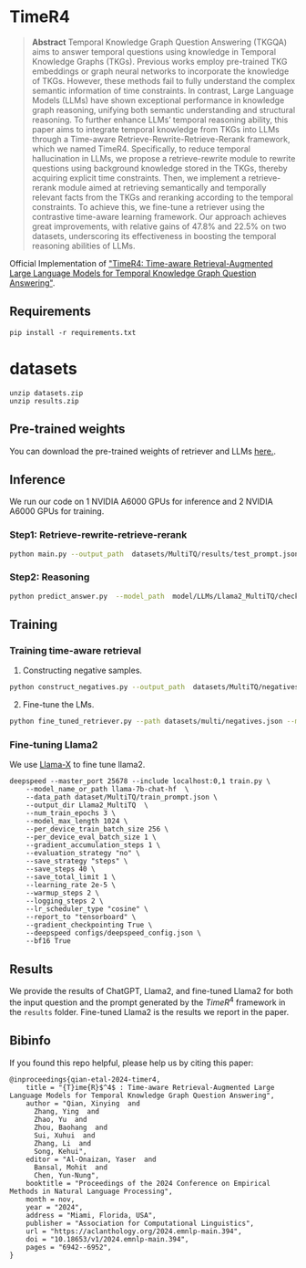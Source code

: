 # TimeR4
> **Abstract**
> Temporal Knowledge Graph Question Answering (TKGQA) aims to answer temporal questions using knowledge in Temporal Knowledge Graphs (TKGs). Previous works employ pre-trained TKG embeddings or graph neural networks to incorporate the knowledge of TKGs. However, these methods fail to fully understand the complex semantic information of time constraints. In contrast, Large Language Models (LLMs) have shown exceptional performance in knowledge graph reasoning, unifying both semantic understanding and structural reasoning. To further enhance LLMs’ temporal reasoning ability, this paper aims to integrate temporal knowledge from TKGs into LLMs through a Time-aware Retrieve-Rewrite-Retrieve-Rerank framework, which we named TimeR4.
> Specifically, to reduce temporal hallucination in LLMs, we propose a retrieve-rewrite module to rewrite questions using background knowledge stored in the TKGs, thereby acquiring explicit time constraints. Then, we implement a retrieve-rerank module aimed at retrieving semantically and temporally relevant facts from the TKGs and reranking according to the temporal constraints. To achieve this, we fine-tune a retriever using the contrastive time-aware learning framework. Our approach achieves great improvements, with relative gains of 47.8\% and 22.5\% on two datasets, underscoring its effectiveness in boosting the temporal reasoning abilities of LLMs.

Official Implementation of ["TimeR4: Time-aware Retrieval-Augmented Large Language Models for Temporal Knowledge Graph Question Answering"](https://aclanthology.org/2024.emnlp-main.394/).
## Requirements

```
pip install -r requirements.txt
```

# datasets

```
unzip datasets.zip
unzip results.zip
```

## Pre-trained weights

You can download the pre-trained weights of retriever and LLMs [here.](https://pan.baidu.com/s/1VlOAOVsJAwes2azXEvq4yA?pwd=1234).

## Inference

We run our code on 1 NVIDIA A6000 GPUs for inference and 2 NVIDIA A6000 GPUs for training.

### Step1: Retrieve-rewrite-retrieve-rerank

```bash
python main.py --output_path  datasets/MultiTQ/results/test_prompt.json --question_path datasets/MultiTQ/questions/test.json --retrieve_name models/multi_model --triplet_path datasets/MultiTQ/kg/full.txt
```

### Step2: Reasoning

```bash
python predict_answer.py  --model_path  model/LLMs/Llama2_MultiTQ/checkpoint-1800  -d datasets/MultiTQ/prompt/test_prompt.json --debug --predict_path datasets/MultiTQ/result
```


## Training

### Training time-aware retrieval


1. Constructing negative samples.

```bash
python construct_negatives.py --output_path  datasets/MultiTQ/negatives.json  --question_path datasets/MultiTQ/questions/train.json --datasets multi --entity2id_path datasets/MultiTQ/kg/entity2id.json --time2id_path datasets/MultiTQ/kg/ts2id.json --triplet_path datasets/MultiTQ/kg/full.txt --relation2id_path datasets/MultiTQ/kg/relation2id.json
```

2. Fine-tune the LMs.

```bash
python fine_tuned_retriever.py --path datasets/multi/negatives.json --model_name time_aware_model_tp
```


### Fine-tuning Llama2

We use [Llama-X](https://github.com/AetherCortex/Llama-X) to fine tune llama2.

```
deepspeed --master_port 25678 --include localhost:0,1 train.py \
    --model_name_or_path llama-7b-chat-hf  \
    --data_path dataset/MultiTQ/train_prompt.json \
    --output_dir Llama2_MultiTQ  \
    --num_train_epochs 3 \
    --model_max_length 1024 \
    --per_device_train_batch_size 256 \
    --per_device_eval_batch_size 1 \
    --gradient_accumulation_steps 1 \
    --evaluation_strategy "no" \
    --save_strategy "steps" \
    --save_steps 40 \
    --save_total_limit 1 \
    --learning_rate 2e-5 \
    --warmup_steps 2 \
    --logging_steps 2 \
    --lr_scheduler_type "cosine" \
    --report_to "tensorboard" \
    --gradient_checkpointing True \
    --deepspeed configs/deepspeed_config.json \
    --bf16 True 
```

## Results

We provide the results of ChatGPT, Llama2, and fine-tuned Llama2 for both the input question and the prompt generated by the  $TimeR^4$ framework in the `results` folder. Fine-tuned Llama2 is the results we report in the paper.

## Bibinfo

If you found this repo helpful, please help us by citing this paper:

```
@inproceedings{qian-etal-2024-timer4,
    title = "{T}ime{R}$^4$ : Time-aware Retrieval-Augmented Large Language Models for Temporal Knowledge Graph Question Answering",
    author = "Qian, Xinying  and
      Zhang, Ying  and
      Zhao, Yu  and
      Zhou, Baohang  and
      Sui, Xuhui  and
      Zhang, Li  and
      Song, Kehui",
    editor = "Al-Onaizan, Yaser  and
      Bansal, Mohit  and
      Chen, Yun-Nung",
    booktitle = "Proceedings of the 2024 Conference on Empirical Methods in Natural Language Processing",
    month = nov,
    year = "2024",
    address = "Miami, Florida, USA",
    publisher = "Association for Computational Linguistics",
    url = "https://aclanthology.org/2024.emnlp-main.394",
    doi = "10.18653/v1/2024.emnlp-main.394",
    pages = "6942--6952",
}
```
